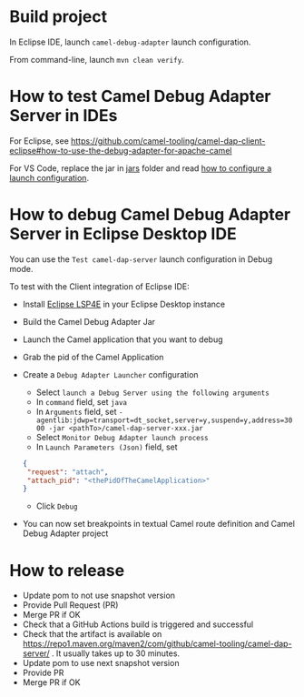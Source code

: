 # Build project

In Eclipse IDE, launch `camel-debug-adapter` launch configuration.

From command-line, launch `mvn clean verify`.

# How to test Camel Debug Adapter Server in IDEs

For Eclipse, see https://github.com/camel-tooling/camel-dap-client-eclipse#how-to-use-the-debug-adapter-for-apache-camel

For VS Code, replace the jar in [jars](https://github.com/camel-tooling/camel-dap-client-vscode/tree/main/jars) folder and read [how to configure a launch configuration](https://github.com/camel-tooling/camel-dap-client-vscode#how-to-use-it).

# How to debug Camel Debug Adapter Server in Eclipse Desktop IDE

You can use the `Test camel-dap-server` launch configuration in Debug mode.

To test with the Client integration of Eclipse IDE:

- Install [Eclipse LSP4E](https://projects.eclipse.org/projects/technology.lsp4e) in your Eclipse Desktop instance
- Build the Camel Debug Adapter Jar
- Launch the Camel application that you want to debug
- Grab the pid of the Camel Application
- Create a `Debug Adapter Launcher` configuration
  - Select `launch a Debug Server using the following arguments`
  - In `command` field, set `java`
  - In `Arguments` field, set `-agentlib:jdwp=transport=dt_socket,server=y,suspend=y,address=3000 -jar <pathTo>/camel-dap-server-xxx.jar`
  - Select `Monitor Debug Adapter launch process`
  - In `Launch Parameters (Json)` field, set
  
  ```json
  {
   "request": "attach",
   "attach_pid": "<thePidOfTheCamelApplication>"
  }
  ```
  - Click `Debug`
- You can now set breakpoints in textual Camel route definition and Camel Debug Adapter project

# How to release

- Update pom to not use snapshot version
- Provide Pull Request (PR)
- Merge PR if OK
- Check that a GitHub Actions build is triggered and successful
- Check that the artifact is available on https://repo1.maven.org/maven2/com/github/camel-tooling/camel-dap-server/ . It usually takes up to 30 minutes.
- Update pom to use next snapshot version
- Provide PR
- Merge PR if OK
